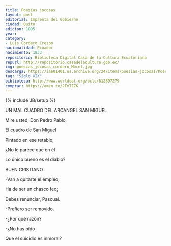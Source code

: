 ```yaml
---
title: Poesías jocosas
layout: post
editorial: Imprenta del Gobierno 
ciudad: Quito
edicion: 1895
year: 
category: 
- Luis Cordero Crespo
nacionalidad: Ecuador
nacimiento: 1833
repositorio: Biblioteca Digital Casa de la Cultura Ecuatoriana
repurl: http://repositorio.casadelacultura.gob.ec/
img: poesias_jocosas_cordero_Morel.jpg
descarga: https://ia601401.us.archive.org/24/items/poesias-jocosas/Poes%C3%ADas%20jocosas.pdf
tag: "Siglo XIX"
biblioteca: http://www.worldcat.org/oclc/612897279
comprar: https://amzn.to/2FxTZZK
---
```

{% include JB/setup %}

UN MAL CUADRO DEL ARCANGEL SAN MIGUEL

 
Mire usted, Don Pedro Pablo,
 
El cuadro de San Miguel
 
Pintado en ese retablo;
 
¿No le parece que en él
 
Lo único bueno es el diablo?


BUEN CRISTIANO
 
-Van a quitarte el empleo;
 
Ha de ser un chasco feo;
 
Debes renunciar, Pascual.
 
-Prefiero ser removido.
 
-¿Por qué razón?
 
-¿No has oído
 
Que el suicidio es inmoral? 
